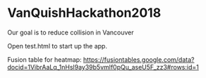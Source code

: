 # VanQuishHackathon2018
Our goal is to reduce collision in Vancouver

Open test.html to start up the app.

Fusion table for heatmap:
https://fusiontables.google.com/data?docid=1VibrAaLq_1nHsl9ay39b5vmlf0pQu_aseU5F_zz3#rows:id=1
